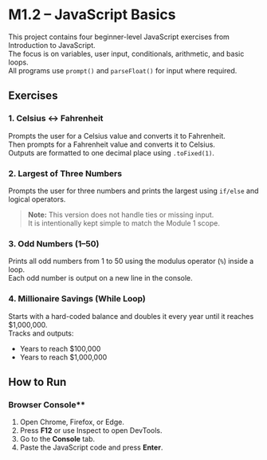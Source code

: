 # M1.2 – JavaScript Basics

This project contains four beginner-level JavaScript exercises from Introduction to JavaScript.  
The focus is on variables, user input, conditionals, arithmetic, and basic loops.  
All programs use `prompt()` and `parseFloat()` for input where required.

## Exercises

### **1. Celsius ↔ Fahrenheit**
Prompts the user for a Celsius value and converts it to Fahrenheit.  
Then prompts for a Fahrenheit value and converts it to Celsius.  
Outputs are formatted to one decimal place using `.toFixed(1)`.

### **2. Largest of Three Numbers**
Prompts the user for three numbers and prints the largest using `if/else` and logical operators.  

> **Note:** This version does not handle ties or missing input.  
> It is intentionally kept simple to match the Module 1 scope.

### **3. Odd Numbers (1–50)**
Prints all odd numbers from 1 to 50 using the modulus operator (`%`) inside a loop.  
Each odd number is output on a new line in the console.

### **4. Millionaire Savings (While Loop)**
Starts with a hard-coded balance and doubles it every year until it reaches $1,000,000.  
Tracks and outputs:
- Years to reach $100,000  
- Years to reach $1,000,000  

## How to Run

### Browser Console**
1. Open Chrome, Firefox, or Edge.  
2. Press **F12** or use Inspect to open DevTools.  
3. Go to the **Console** tab.  
4. Paste the JavaScript code and press **Enter**.